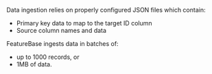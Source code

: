 Data ingestion relies on properly configured JSON files which contain:
* Primary key data to map to the target ID column
* Source column names and data

FeatureBase ingests data in batches of:
* up to 1000 records, or
* 1MB of data.
